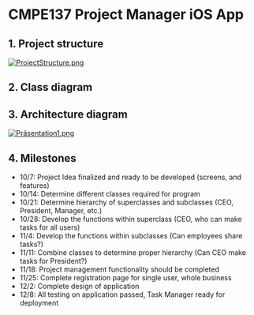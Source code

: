 # CMPE137 Project Manager iOS App

## 1. Project structure
[![ProjectStructure.png](https://s14.postimg.org/u8wik9z5d/Project_Structure.png)](https://postimg.org/image/fppdiv60d/)

## 2. Class diagram


## 3. Architecture diagram
[![Präsentation1.png](https://s11.postimg.org/ya79hzdc3/Pr_sentation1.png)](https://postimg.org/image/q4p7jtp33/)

## 4. Milestones
* 10/7: Project Idea finalized and ready to be developed (screens, and features)
* 10/14: Determine different classes required for program
* 10/21: Determine hierarchy of superclasses and subclasses (CEO, President, Manager, etc.) 
* 10/28: Develop the functions within superclass (CEO, who can make tasks for all users) 
* 11/4: Develop the functions within subclasses (Can employees share tasks?)
* 11/11: Combine classes to determine proper hierarchy (Can CEO make tasks for President?)
* 11/18: Project management functionality should be completed
* 11/25: Complete registration page for single user, whole business
* 12/2: Complete design of application
* 12/8: All testing on application passed, Task Manager ready for deployment
